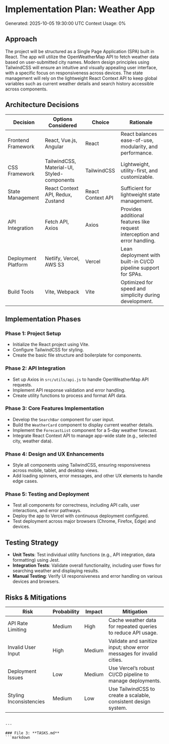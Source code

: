 # Implementation Plan: Weather App
Generated: 2025-10-05 19:30:00 UTC
Context Usage: 0%

## Approach
The project will be structured as a Single Page Application (SPA) built in React. The app will utilize the OpenWeatherMap API to fetch weather data based on user-submitted city names. Modern design principles using TailwindCSS will ensure an intuitive and visually appealing user interface, with a specific focus on responsiveness across devices. The state management will rely on the lightweight React Context API to keep global variables such as current weather details and search history accessible across components.

## Architecture Decisions
| Decision           | Options Considered        | Choice                 | Rationale                                           |
|---------------------|---------------------------|-------------------------|---------------------------------------------------|
| Frontend Framework  | React, Vue.js, Angular    | React                  | React balances ease-of-use, modularity, and performance. |
| CSS Framework       | TailwindCSS, Material-UI, Styled-components | TailwindCSS           | Lightweight, utility-first, and customizable.    |
| State Management    | React Context API, Redux, Zustand | React Context API     | Sufficient for lightweight state management.     |
| API Integration     | Fetch API, Axios         | Axios                  | Provides additional features like request interception and error handling. |
| Deployment Platform | Netlify, Vercel, AWS S3  | Vercel                 | Lean deployment with built-in CI/CD pipeline support for SPAs. |
| Build Tools         | Vite, Webpack            | Vite                   | Optimized for speed and simplicity during development. |

## Implementation Phases
### Phase 1: Project Setup
- Initialize the React project using Vite.
- Configure TailwindCSS for styling.
- Create the basic file structure and boilerplate for components.

### Phase 2: API Integration
- Set up Axios in `src/utils/api.js` to handle OpenWeatherMap API requests.
- Implement API response validation and error handling.
- Create utility functions to process and format API data.

### Phase 3: Core Features Implementation
- Develop the `SearchBar` component for user input.
- Build the `WeatherCard` component to display current weather details.
- Implement the `ForecastList` component for a 5-day weather forecast.
- Integrate React Context API to manage app-wide state (e.g., selected city, weather data).

### Phase 4: Design and UX Enhancements
- Style all components using TailwindCSS, ensuring responsiveness across mobile, tablet, and desktop views.
- Add loading spinners, error messages, and other UX elements to handle edge cases.

### Phase 5: Testing and Deployment
- Test all components for correctness, including API calls, user interactions, and error pathways.
- Deploy the app to Vercel with continuous deployment configured.
- Test deployment across major browsers (Chrome, Firefox, Edge) and devices.

## Testing Strategy
- **Unit Tests**: Test individual utility functions (e.g., API integration, data formatting) using Jest.
- **Integration Tests**: Validate overall functionality, including user flows for searching weather and displaying results.
- **Manual Testing**: Verify UI responsiveness and error handling on various devices and browsers.

## Risks & Mitigations
| Risk                  | Probability | Impact | Mitigation                                              |
|-----------------------|------------|--------|---------------------------------------------------------|
| API Rate Limiting     | Medium     | High   | Cache weather data for repeated queries to reduce API usage. |
| Invalid User Input    | High       | Medium | Validate and sanitize input; show error messages for invalid cities. |
| Deployment Issues     | Low        | Medium | Use Vercel’s robust CI/CD pipeline to manage deployments. |
| Styling Inconsistencies | Medium    | Low    | Use TailwindCSS to create a scalable, consistent design system. |
```

---

### File 3: **TASKS.md**
```markdown